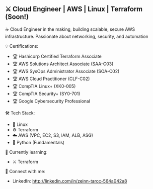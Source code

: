## ⚔️ Cloud Engineer | AWS | Linux | Terraform (Soon!)

☕️ Cloud Engineer in the making, building scalable, secure AWS infrastructure. Passionate about networking, security, and automation

💡 Certifications:
- 🏆 Hashicorp Certified Terraform Associate
- 🏆 AWS Solutions Architect Associate (SAA-C03)
- 🏆 AWS SysOps Administrator Associate (SOA-C02) 
- 🏆 AWS Cloud Practitioner (CLF-C02)  
- 🏆 CompTIA Linux+ (XK0-005)  
- 🏆 CompTIA Security+ (SY0-701)  
- 🏆 Google Cybersecurity Professional 

🛠️ Tech Stack:
- 🐧 Linux
- ⚙️ Terraform
- ☁️ AWS (VPC, EC2, S3, IAM, ALB, ASG) 
- 🐍 Python (Fundamentals) 

🔌 Currently learning:
- ⚔️ Terraform 

🚀 Connect with me:
- LinkedIn: http://linkedin.com/in/zeinn-taroc-564a042a8



<!--
**z31nnx/z31nnx** is a ✨ _special_ ✨ repository because its `README.md` (this file) appears on your GitHub profile.

Here are some ideas to get you started:

- 🔭 I’m currently working on ...
- 🌱 I’m currently learning ...
- 👯 I’m looking to collaborate on ...
- 🤔 I’m looking for help with ...
- 💬 Ask me about ...
- 📫 How to reach me: ...
- 😄 Pronouns: ...
- ⚡ Fun fact: ...
-->
